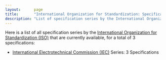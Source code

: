 ```yaml
---
layout:      page
title:       "International Organization for Standardization: Specification Series"
description: "List of specification series by the International Organization for Standardization (ISO/)"
---
```


Here is a list of all specification series by the [International Organization for Standardization (ISO)](http://www.iso.org/) that are currently available, for a total of 3 specifications:

  * [International Electrotechnical Commission (IEC)](IEC/) Series: 3 Specifications
